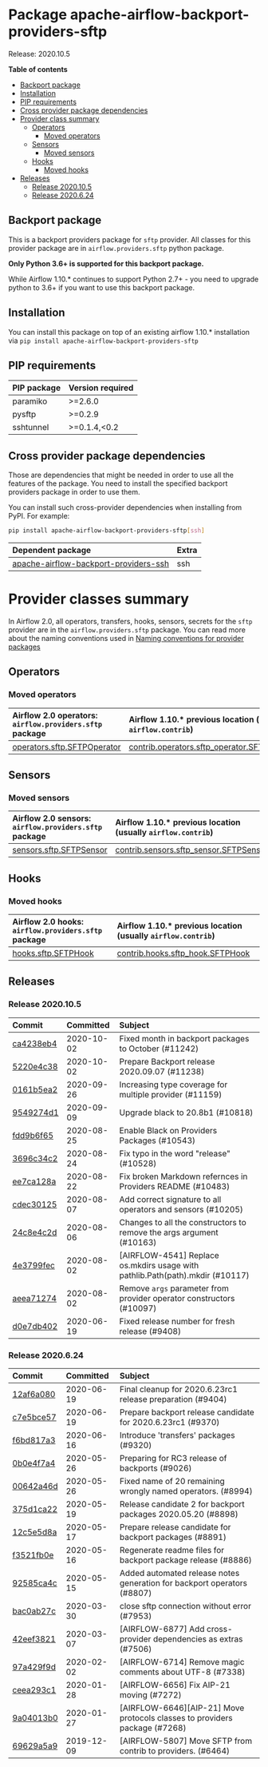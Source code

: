 <!--
 Licensed to the Apache Software Foundation (ASF) under one
 or more contributor license agreements.  See the NOTICE file
 distributed with this work for additional information
 regarding copyright ownership.  The ASF licenses this file
 to you under the Apache License, Version 2.0 (the
 "License"); you may not use this file except in compliance
 with the License.  You may obtain a copy of the License at

   http://www.apache.org/licenses/LICENSE-2.0

 Unless required by applicable law or agreed to in writing,
 software distributed under the License is distributed on an
 "AS IS" BASIS, WITHOUT WARRANTIES OR CONDITIONS OF ANY
 KIND, either express or implied.  See the License for the
 specific language governing permissions and limitations
 under the License.
 -->


# Package apache-airflow-backport-providers-sftp

Release: 2020.10.5

**Table of contents**

- [Backport package](#backport-package)
- [Installation](#installation)
- [PIP requirements](#pip-requirements)
- [Cross provider package dependencies](#cross-provider-package-dependencies)
- [Provider class summary](#provider-classes-summary)
    - [Operators](#operators)
        - [Moved operators](#moved-operators)
    - [Sensors](#sensors)
        - [Moved sensors](#moved-sensors)
    - [Hooks](#hooks)
        - [Moved hooks](#moved-hooks)
- [Releases](#releases)
    - [Release 2020.10.5](#release-2020105)
    - [Release 2020.6.24](#release-2020624)

## Backport package

This is a backport providers package for `sftp` provider. All classes for this provider package
are in `airflow.providers.sftp` python package.

**Only Python 3.6+ is supported for this backport package.**

While Airflow 1.10.* continues to support Python 2.7+ - you need to upgrade python to 3.6+ if you
want to use this backport package.



## Installation

You can install this package on top of an existing airflow 1.10.* installation via
`pip install apache-airflow-backport-providers-sftp`

## PIP requirements

| PIP package   | Version required   |
|:--------------|:-------------------|
| paramiko      | &gt;=2.6.0            |
| pysftp        | &gt;=0.2.9            |
| sshtunnel     | &gt;=0.1.4,&lt;0.2       |

## Cross provider package dependencies

Those are dependencies that might be needed in order to use all the features of the package.
You need to install the specified backport providers package in order to use them.

You can install such cross-provider dependencies when installing from PyPI. For example:

```bash
pip install apache-airflow-backport-providers-sftp[ssh]
```

| Dependent package                                                                                            | Extra   |
|:-------------------------------------------------------------------------------------------------------------|:--------|
| [apache-airflow-backport-providers-ssh](https://github.com/apache/airflow/tree/master/airflow/providers/ssh) | ssh     |

# Provider classes summary

In Airflow 2.0, all operators, transfers, hooks, sensors, secrets for the `sftp` provider
are in the `airflow.providers.sftp` package. You can read more about the naming conventions used
in [Naming conventions for provider packages](https://github.com/apache/airflow/blob/master/CONTRIBUTING.rst#naming-conventions-for-provider-packages)


## Operators



### Moved operators

| Airflow 2.0 operators: `airflow.providers.sftp` package                                                               | Airflow 1.10.* previous location (usually `airflow.contrib`)                                                                                   |
|:----------------------------------------------------------------------------------------------------------------------|:-----------------------------------------------------------------------------------------------------------------------------------------------|
| [operators.sftp.SFTPOperator](https://github.com/apache/airflow/blob/master/airflow/providers/sftp/operators/sftp.py) | [contrib.operators.sftp_operator.SFTPOperator](https://github.com/apache/airflow/blob/v1-10-stable/airflow/contrib/operators/sftp_operator.py) |


## Sensors



### Moved sensors

| Airflow 2.0 sensors: `airflow.providers.sftp` package                                                           | Airflow 1.10.* previous location (usually `airflow.contrib`)                                                                         |
|:----------------------------------------------------------------------------------------------------------------|:-------------------------------------------------------------------------------------------------------------------------------------|
| [sensors.sftp.SFTPSensor](https://github.com/apache/airflow/blob/master/airflow/providers/sftp/sensors/sftp.py) | [contrib.sensors.sftp_sensor.SFTPSensor](https://github.com/apache/airflow/blob/v1-10-stable/airflow/contrib/sensors/sftp_sensor.py) |


## Hooks



### Moved hooks

| Airflow 2.0 hooks: `airflow.providers.sftp` package                                                       | Airflow 1.10.* previous location (usually `airflow.contrib`)                                                               |
|:----------------------------------------------------------------------------------------------------------|:---------------------------------------------------------------------------------------------------------------------------|
| [hooks.sftp.SFTPHook](https://github.com/apache/airflow/blob/master/airflow/providers/sftp/hooks/sftp.py) | [contrib.hooks.sftp_hook.SFTPHook](https://github.com/apache/airflow/blob/v1-10-stable/airflow/contrib/hooks/sftp_hook.py) |



## Releases

### Release 2020.10.5

| Commit                                                                                         | Committed   | Subject                                                                       |
|:-----------------------------------------------------------------------------------------------|:------------|:------------------------------------------------------------------------------|
| [ca4238eb4](https://github.com/apache/airflow/commit/ca4238eb4d9a2aef70eb641343f59ee706d27d13) | 2020-10-02  | Fixed month in backport packages to October (#11242)                          |
| [5220e4c38](https://github.com/apache/airflow/commit/5220e4c3848a2d2c81c266ef939709df9ce581c5) | 2020-10-02  | Prepare Backport release 2020.09.07 (#11238)                                  |
| [0161b5ea2](https://github.com/apache/airflow/commit/0161b5ea2b805d62a0317e5cab6f797b92c8abf1) | 2020-09-26  | Increasing type coverage for multiple provider (#11159)                       |
| [9549274d1](https://github.com/apache/airflow/commit/9549274d110f689a0bd709db829a4d69e274eed9) | 2020-09-09  | Upgrade black to 20.8b1 (#10818)                                              |
| [fdd9b6f65](https://github.com/apache/airflow/commit/fdd9b6f65b608c516b8a062b058972d9a45ec9e3) | 2020-08-25  | Enable Black on Providers Packages (#10543)                                   |
| [3696c34c2](https://github.com/apache/airflow/commit/3696c34c28c6bc7b442deab999d9ecba24ed0e34) | 2020-08-24  | Fix typo in the word &#34;release&#34; (#10528)                                       |
| [ee7ca128a](https://github.com/apache/airflow/commit/ee7ca128a17937313566f2badb6cc569c614db94) | 2020-08-22  | Fix broken Markdown refernces in Providers README (#10483)                    |
| [cdec30125](https://github.com/apache/airflow/commit/cdec3012542b45d23a05f62d69110944ba542e2a) | 2020-08-07  | Add correct signature to all operators and sensors (#10205)                   |
| [24c8e4c2d](https://github.com/apache/airflow/commit/24c8e4c2d6e359ecc2c7d6275dccc68de4a82832) | 2020-08-06  | Changes to all the constructors to remove the args argument (#10163)          |
| [4e3799fec](https://github.com/apache/airflow/commit/4e3799fec4c23d0f43603a0489c5a6158aeba035) | 2020-08-02  | [AIRFLOW-4541] Replace os.mkdirs usage with pathlib.Path(path).mkdir (#10117) |
| [aeea71274](https://github.com/apache/airflow/commit/aeea71274d4527ff2351102e94aa38bda6099e7f) | 2020-08-02  | Remove `args` parameter from provider operator constructors (#10097)          |
| [d0e7db402](https://github.com/apache/airflow/commit/d0e7db4024806af35e3c9a2cae460fdeedd4d2ec) | 2020-06-19  | Fixed release number for fresh release (#9408)                                |


### Release 2020.6.24

| Commit                                                                                         | Committed   | Subject                                                                    |
|:-----------------------------------------------------------------------------------------------|:------------|:---------------------------------------------------------------------------|
| [12af6a080](https://github.com/apache/airflow/commit/12af6a08009b8776e00d8a0aab92363eb8c4e8b1) | 2020-06-19  | Final cleanup for 2020.6.23rc1 release preparation (#9404)                 |
| [c7e5bce57](https://github.com/apache/airflow/commit/c7e5bce57fe7f51cefce4f8a41ce408ac5675d13) | 2020-06-19  | Prepare backport release candidate for 2020.6.23rc1 (#9370)                |
| [f6bd817a3](https://github.com/apache/airflow/commit/f6bd817a3aac0a16430fc2e3d59c1f17a69a15ac) | 2020-06-16  | Introduce &#39;transfers&#39; packages (#9320)                                     |
| [0b0e4f7a4](https://github.com/apache/airflow/commit/0b0e4f7a4cceff3efe15161fb40b984782760a34) | 2020-05-26  | Preparing for RC3 release of backports (#9026)                              |
| [00642a46d](https://github.com/apache/airflow/commit/00642a46d019870c4decb3d0e47c01d6a25cb88c) | 2020-05-26  | Fixed name of 20 remaining wrongly named operators. (#8994)                |
| [375d1ca22](https://github.com/apache/airflow/commit/375d1ca229464617780623c61c6e8a1bf570c87f) | 2020-05-19  | Release candidate 2 for backport packages 2020.05.20 (#8898)               |
| [12c5e5d8a](https://github.com/apache/airflow/commit/12c5e5d8ae25fa633efe63ccf4db389e2b796d79) | 2020-05-17  | Prepare release candidate for backport packages (#8891)                    |
| [f3521fb0e](https://github.com/apache/airflow/commit/f3521fb0e36733d8bd356123e56a453fd37a6dca) | 2020-05-16  | Regenerate readme files for backport package release (#8886)               |
| [92585ca4c](https://github.com/apache/airflow/commit/92585ca4cb375ac879f4ab331b3a063106eb7b92) | 2020-05-15  | Added automated release notes generation for backport operators (#8807)    |
| [bac0ab27c](https://github.com/apache/airflow/commit/bac0ab27cfc89e715efddc97214fcd7738084361) | 2020-03-30  | close sftp connection without error (#7953)                                |
| [42eef3821](https://github.com/apache/airflow/commit/42eef38217e709bc7a7f71bf0286e9e61293a43e) | 2020-03-07  | [AIRFLOW-6877] Add cross-provider dependencies as extras (#7506)           |
| [97a429f9d](https://github.com/apache/airflow/commit/97a429f9d0cf740c5698060ad55f11e93cb57b55) | 2020-02-02  | [AIRFLOW-6714] Remove magic comments about UTF-8 (#7338)                   |
| [ceea293c1](https://github.com/apache/airflow/commit/ceea293c1652240e7e856c201e4341a87ef97a0f) | 2020-01-28  | [AIRFLOW-6656] Fix AIP-21 moving (#7272)                                   |
| [9a04013b0](https://github.com/apache/airflow/commit/9a04013b0e40b0d744ff4ac9f008491806d60df2) | 2020-01-27  | [AIRFLOW-6646][AIP-21] Move protocols classes to providers package (#7268) |
| [69629a5a9](https://github.com/apache/airflow/commit/69629a5a948ab2c4ac04a4a4dca6ac86d19c11bd) | 2019-12-09  | [AIRFLOW-5807] Move SFTP from contrib to providers. (#6464)                |
